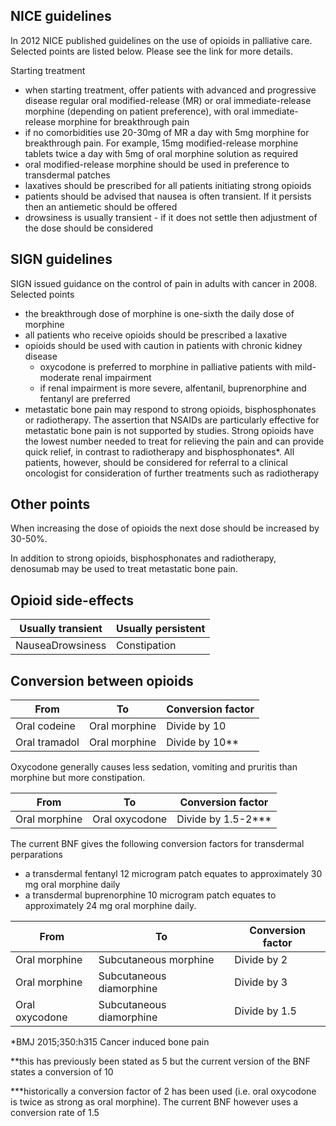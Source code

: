 NICE guidelines
---------------

  
In 2012 NICE published guidelines on the use of opioids in palliative care. Selected points are listed below. Please see the link for more details.  
  
Starting treatment  
* when starting treatment, offer patients with advanced and progressive disease regular oral modified\-release (MR) or oral immediate\-release morphine (depending on patient preference), with oral immediate\-release morphine for breakthrough pain
* if no comorbidities use 20\-30mg of MR a day with 5mg morphine for breakthrough pain. For example, 15mg modified\-release morphine tablets twice a day with 5mg of oral morphine solution as required
* oral modified\-release morphine should be used in preference to transdermal patches
* laxatives should be prescribed for all patients initiating strong opioids
* patients should be advised that nausea is often transient. If it persists then an antiemetic should be offered
* drowsiness is usually transient \- if it does not settle then adjustment of the dose should be considered

  
SIGN guidelines
---------------

  
SIGN issued guidance on the control of pain in adults with cancer in 2008\. Selected points  
* the breakthrough dose of morphine is one\-sixth the daily dose of morphine
* all patients who receive opioids should be prescribed a laxative
* opioids should be used with caution in patients with chronic kidney disease
	+ oxycodone is preferred to morphine in palliative patients with mild\-moderate renal impairment
	+ if renal impairment is more severe, alfentanil, buprenorphine and fentanyl are preferred
* metastatic bone pain may respond to strong opioids, bisphosphonates or radiotherapy. The assertion that NSAIDs are particularly effective for metastatic bone pain is not supported by studies. Strong opioids have the lowest number needed to treat for relieving the pain and can provide quick relief, in contrast to radiotherapy and bisphosphonates\*. All patients, however, should be considered for referral to a clinical oncologist for consideration of further treatments such as radiotherapy

  
Other points
------------

  
When increasing the dose of opioids the next dose should be increased by 30\-50%.  
  
In addition to strong opioids, bisphosphonates and radiotherapy, denosumab may be used to treat metastatic bone pain.  
  
Opioid side\-effects
--------------------

  


| **Usually transient** | **Usually persistent** |
| --- | --- |
| NauseaDrowsiness | Constipation |

  
Conversion between opioids
--------------------------

  


| **From** | **To** | **Conversion factor** |
| --- | --- | --- |
| Oral codeine | Oral morphine | Divide by 10 |
| Oral tramadol | Oral morphine | Divide by 10\*\* |

  
Oxycodone generally causes less sedation, vomiting and pruritis than morphine but more constipation.  
  


| **From** | **To** | **Conversion factor** |
| --- | --- | --- |
| Oral morphine | Oral oxycodone | Divide by 1\.5\-2\*\*\* |

  
The current BNF gives the following conversion factors for transdermal perparations  
* a transdermal fentanyl 12 microgram patch equates to approximately 30 mg oral morphine daily
* a transdermal buprenorphine 10 microgram patch equates to approximately 24 mg oral morphine daily.

  


| **From** | **To** | **Conversion factor** |
| --- | --- | --- |
| Oral morphine | Subcutaneous morphine | Divide by 2 |
| Oral morphine | Subcutaneous diamorphine | Divide by 3 |
| Oral oxycodone | Subcutaneous diamorphine | Divide by 1\.5 |

  
\*BMJ 2015;350:h315 Cancer induced bone pain  
  
\*\*this has previously been stated as 5 but the current version of the BNF states a conversion of 10  
  
\*\*\*historically a conversion factor of 2 has been used (i.e. oral oxycodone is twice as strong as oral morphine). The current BNF however uses a conversion rate of 1\.5